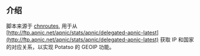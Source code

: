 ## 介绍

脚本来源于 [chnroutes](https://github.com/fivesheep/chnroutes), 用于从 [http://ftp.apnic.net/apnic/stats/apnic/delegated-apnic-latest](http://ftp.apnic.net/apnic/stats/apnic/delegated-apnic-latest) 获取 IP 和国家的对应关系，以实现 Potatso 的 GEOIP 功能。